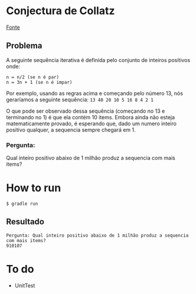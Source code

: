# Conjectura de Collatz

[Fonte](http://en.wikipedia.org/wiki/Collatz_conjecture)

## Problema
A seguinte sequência iterativa é definida pelo conjunto de inteiros positivos onde: <br>
````
n = n/2 (se n é par)
n = 3n + 1 (se n é impar)
````
Por exemplo, usando as regras acima e começando pelo número 13, nós geraríamos a seguinte sequência: ``13 40 20 10 5 16 8 4 2 1``

O que pode ser observado dessa sequência (começando no 13 e terminando no 1) é que ela contém 10 items. Embora ainda não esteja matematicamente provado, é esperando que, dado um numero inteiro positivo qualquer, a sequencia sempre chegará em 1.
### Pergunta: 
Qual inteiro positivo abaixo de 1 milhão produz a sequencia com mais items?

# How to run
`
$ gradle run
`

## Resultado

````text
Pergunta: Qual inteiro positivo abaixo de 1 milhão produz a sequencia com mais items? 
910107
````

# To do
 * UnitTest